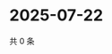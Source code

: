 # 2025-07-22

共 0 条

<!-- BEGIN ZHIHUVIDEO -->
<!-- 最后更新时间 Tue Jul 22 2025 19:10:58 GMT+0800 (China Standard Time) -->

<!-- END ZHIHUVIDEO -->
